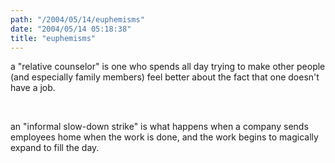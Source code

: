 ```yaml
---
path: "/2004/05/14/euphemisms" 
date: "2004/05/14 05:18:38" 
title: "euphemisms" 
---
```

<p>a "relative counselor" is one who spends all day trying to make other people (and especially family members) feel better about the fact that one doesn't have a job.</p><br><p>an "informal slow-down strike" is what happens when a company sends employees home when the work is done, and the work begins to magically expand to fill the day.</p>
